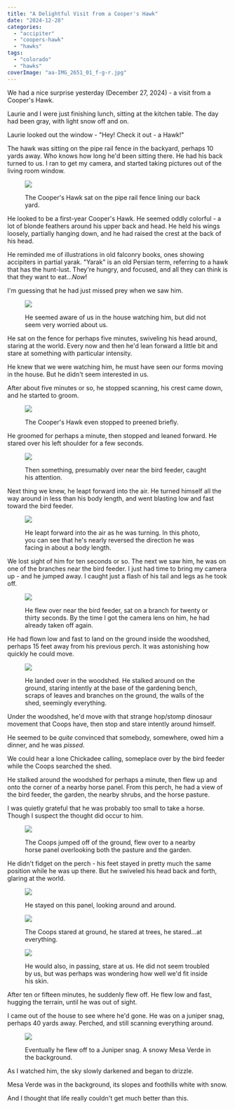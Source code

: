 ```yaml
---
title: "A Delightful Visit from a Cooper's Hawk"
date: "2024-12-28"
categories: 
  - "accipiter"
  - "coopers-hawk"
  - "hawks"
tags: 
  - "colorado"
  - "hawks"
coverImage: "aa-IMG_2651_01_f-g-r.jpg"
---
```


We had a nice surprise yesterday (December 27, 2024) - a visit from a Cooper's Hawk.

Laurie and I were just finishing lunch, sitting at the kitchen table. The day had been gray, with light snow off and on.

Laurie looked out the window - "Hey! Check it out - a Hawk!"

The hawk was sitting on the pipe rail fence in the backyard, perhaps 10 yards away. Who knows how long he'd been sitting there. He had his back turned to us. I ran to get my camera, and started taking pictures out of the living room window.

<figure>

![](images/aa-IMG_2580_f-g-r.jpg)

<figcaption>

The Cooper's Hawk sat on the pipe rail fence lining our back yard.

</figcaption>

</figure>

He looked to be a first-year Cooper's Hawk. He seemed oddly colorful - a lot of blonde feathers around his upper back and head. He held his wings loosely, partially hanging down, and he had raised the crest at the back of his head.

He reminded me of illustrations in old falconry books, ones showing accipiters in partial yarak. "Yarak" is an old Persian term, referring to a hawk that has the hunt-lust. They're hungry, and focused, and all they can think is that they want to eat..._Now_!

I'm guessing that he had just missed prey when we saw him.

<figure>

![](images/aa-IMG_2609_f-g-r.jpg)

<figcaption>

He seemed aware of us in the house watching him, but did not seem very worried about us.

</figcaption>

</figure>

He sat on the fence for perhaps five minutes, swiveling his head around, staring at the world. Every now and then he'd lean forward a little bit and stare at something with particular intensity.

He knew that we were watching him, he must have seen our forms moving in the house. But he didn't seem interested in us.

After about five minutes or so, he stopped scanning, his crest came down, and he started to groom.

<figure>

![](images/aa-IMG_2612_f-g-r.jpg)

<figcaption>

The Cooper's Hawk even stopped to preened briefly.

</figcaption>

</figure>

He groomed for perhaps a minute, then stopped and leaned forward. He stared over his left shoulder for a few seconds.

<figure>

![](images/aa-IMG_2623_f-g-r.jpg)

<figcaption>

Then something, presumably over near the bird feeder, caught his attention.

</figcaption>

</figure>

Next thing we knew, he leapt forward into the air. He turned himself all the way around in less than his body length, and went blasting low and fast toward the bird feeder.

<figure>

![](images/aa-IMG_2624_f-g-r.jpg)

<figcaption>

He leapt forward into the air as he was turning. In this photo, you can see that he's nearly reversed the direction he was facing in about a body length.

</figcaption>

</figure>

We lost sight of him for ten seconds or so. The next we saw him, he was on one of the branches near the bird feeder. I just had time to bring my camera up - and he jumped away. I caught just a flash of his tail and legs as he took off.

<figure>

![](images/aa-IMG_2625_01_f-r.jpg)

<figcaption>

He flew over near the bird feeder, sat on a branch for twenty or thirty seconds. By the time I got the camera lens on him, he had already taken off again.

</figcaption>

</figure>

He had flown low and fast to land on the ground inside the woodshed, perhaps 15 feet away from his previous perch. It was astonishing how quickly he could move.

<figure>

![](images/aa-IMG_2627_f-g-r.jpg)

<figcaption>

He landed over in the woodshed. He stalked around on the ground, staring intently at the base of the gardening bench, scraps of leaves and branches on the ground, the walls of the shed, seemingly everything.

</figcaption>

</figure>

Under the woodshed, he'd move with that strange hop/stomp dinosaur movement that Coops have, then stop and stare intently around himself.

He seemed to be _quite_ convinced that somebody, somewhere, owed him a dinner, and he was _pissed_.

We could hear a lone Chickadee calling, someplace over by the bird feeder while the Coops searched the shed.

He stalked around the woodshed for perhaps a minute, then flew up and onto the corner of a nearby horse panel. From this perch, he had a view of the bird feeder, the garden, the nearby shrubs, and the horse pasture.

I was quietly grateful that he was probably too small to take a horse. Though I suspect the thought did occur to him.

<figure>

![](images/aa-IMG_2651_01_f-g-r.jpg)

<figcaption>

The Coops jumped off of the ground, flew over to a nearby horse panel overlooking both the pasture and the garden.

</figcaption>

</figure>

He didn't fidget on the perch - his feet stayed in pretty much the same position while he was up there. But he swiveled his head back and forth, glaring at the world.

<figure>

![](images/aa-IMG_2658_f-g-r.jpg)

<figcaption>

He stayed on this panel, looking around and around.

</figcaption>

</figure>

<figure>

![](images/aa-IMG_2663_f-g-r.jpg)

<figcaption>

The Coops stared at ground, he stared at trees, he stared...at everything.

</figcaption>

</figure>

<figure>

![](images/aa-IMG_2673_f-g-r.jpg)

<figcaption>

He would also, in passing, stare at us. He did not seem troubled by us, but was perhaps was wondering how well we'd fit inside his skin.

</figcaption>

</figure>

After ten or fifteen minutes, he suddenly flew off. He flew low and fast, hugging the terrain, until he was out of sight.

I came out of the house to see where he'd gone. He was on a juniper snag, perhaps 40 yards away. Perched, and still scanning everything around.

<figure>

![](images/aa-IMG_2680_01_f-g-r.jpg)

<figcaption>

Eventually he flew off to a Juniper snag. A snowy Mesa Verde in the background.

</figcaption>

</figure>

As I watched him, the sky slowly darkened and began to drizzle.

Mesa Verde was in the background, its slopes and foothills white with snow.

And I thought that life really couldn't get much better than this.
